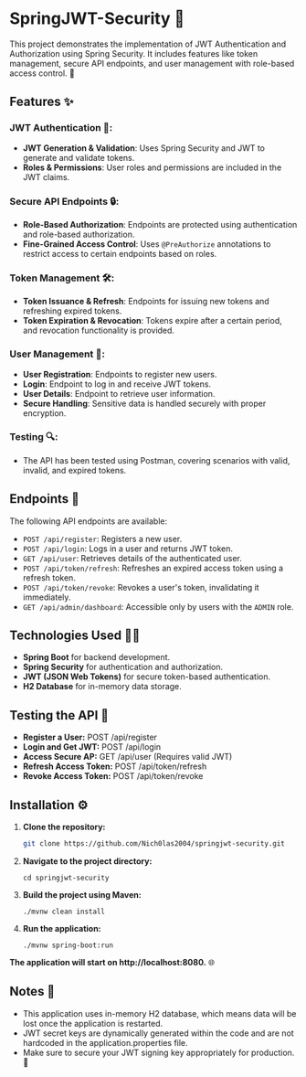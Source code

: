 # SpringJWT-Security 🚀

This project demonstrates the implementation of JWT Authentication and Authorization using Spring Security. It includes features like token management, secure API endpoints, and user management with role-based access control. 🔐

## Features ✨

### JWT Authentication 🔑:
- **JWT Generation & Validation**: Uses Spring Security and JWT to generate and validate tokens.
- **Roles & Permissions**: User roles and permissions are included in the JWT claims.

### Secure API Endpoints 🔒:
- **Role-Based Authorization**: Endpoints are protected using authentication and role-based authorization.
- **Fine-Grained Access Control**: Uses `@PreAuthorize` annotations to restrict access to certain endpoints based on roles.

### Token Management 🛠️:
- **Token Issuance & Refresh**: Endpoints for issuing new tokens and refreshing expired tokens.
- **Token Expiration & Revocation**: Tokens expire after a certain period, and revocation functionality is provided.

### User Management 👥:
- **User Registration**: Endpoints to register new users.
- **Login**: Endpoint to log in and receive JWT tokens.
- **User Details**: Endpoint to retrieve user information.
- **Secure Handling**: Sensitive data is handled securely with proper encryption.

### Testing 🔍:
- The API has been tested using Postman, covering scenarios with valid, invalid, and expired tokens.

## Endpoints 📝

The following API endpoints are available:

- `POST /api/register`: Registers a new user.
- `POST /api/login`: Logs in a user and returns JWT token.
- `GET /api/user`: Retrieves details of the authenticated user.
- `POST /api/token/refresh`: Refreshes an expired access token using a refresh token.
- `POST /api/token/revoke`: Revokes a user's token, invalidating it immediately.
- `GET /api/admin/dashboard`: Accessible only by users with the `ADMIN` role.

## Technologies Used 🧑‍💻
- **Spring Boot** for backend development.
- **Spring Security** for authentication and authorization.
- **JWT (JSON Web Tokens)** for secure token-based authentication.
- **H2 Database** for in-memory data storage.

## Testing the API 🧪
- **Register a User:** POST /api/register
- **Login and Get JWT:** POST /api/login
- **Access Secure AP:** GET /api/user (Requires valid JWT)
- **Refresh Access Token:** POST /api/token/refresh
- **Revoke Access Token:** POST /api/token/revoke

## Installation ⚙️

1. **Clone the repository:**
   ```bash
   git clone https://github.com/Nich0las2004/springjwt-security.git
   ```
2. **Navigate to the project directory:**
   ```
   cd springjwt-security
   ```
3. **Build the project using Maven:**
   ```
   ./mvnw clean install
   ```
4. **Run the application:**
   ```
   ./mvnw spring-boot:run
   ```
**The application will start on http://localhost:8080.** 🌐

## Notes 📝
- This application uses in-memory H2 database, which means data will be lost once the application is restarted.
- JWT secret keys are dynamically generated within the code and are not hardcoded in the application.properties file.
- Make sure to secure your JWT signing key appropriately for production. 🔐